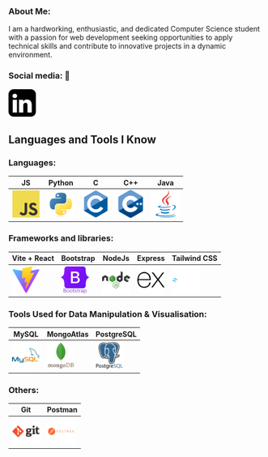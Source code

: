 ### About Me:

I am a hardworking, enthusiastic, and dedicated Computer Science student with a passion for web development seeking opportunities to apply technical skills and contribute to innovative projects in a dynamic environment.

### Social media: 📡

<p>
 <a href="https://www.linkedin.com/in/eli-maxwell-aidam-5944b6268/"><img src="assets/linkedin.png" alt="snake" width="55" height="55"/></a>
</p>
<!-- [![Linkedin Badge](https://img.shields.io/badge/Telegram-blue?style=for-the-badge&logo=telegram&logoColor=white)](https://t.me/from_the_teapot_to_the_investor) -->

## Languages and Tools I Know

<div>

### Languages:

| JS                                                                                                                                                                | Python                                                                                                                                            | C                                                                                                                            | C++                                                                                                                                  | Java                                                                                                                                     |
| ----------------------------------------------------------------------------------------------------------------------------------------------------------------- | ------------------------------------------------------------------------------------------------------------------------------------------------- | ---------------------------------------------------------------------------------------------------------------------------- | ------------------------------------------------------------------------------------------------------------------------------------ | ---------------------------------------------------------------------------------------------------------------------------------------- |
| <img src="https://github.com/devicons/devicon/blob/master/icons/javascript/javascript-original.svg" title="Javascript"  alt="Javascript" width="55" height="55"/> | <img src="https://github.com/devicons/devicon/blob/master/icons/python/python-original.svg" title="python"  alt="python" width="55" height="55"/> | <img src="https://github.com/devicons/devicon/blob/master/icons/c/c-original.svg" title="C" alt="C" width="55" height="55"/> | <img src="https://github.com/devicons/devicon/blob/master/icons/cplusplus/cplusplus-original.svg" alt="C++" width="55" height="55"/> | <img src="https://github.com/devicons/devicon/blob/master/icons/java/java-original.svg" title="Java" alt="Java" width="55" height="55"/> |

### Frameworks and libraries:

| Vite + React                                                                                                                                  | Bootstrap                                                                                                                                                              | NodeJs                                                                                                                                                | Express                                                                                                                                              | Tailwind CSS                                                                                                                                                        |
| --------------------------------------------------------------------------------------------------------------------------------------------- | ---------------------------------------------------------------------------------------------------------------------------------------------------------------------- | ----------------------------------------------------------------------------------------------------------------------------------------------------- | ---------------------------------------------------------------------------------------------------------------------------------------------------- | ------------------------------------------------------------------------------------------------------------------------------------------------------------------- |
| <img src="https://github.com/devicons/devicon/blob/master/icons/vitejs/vitejs-original.svg" title="Vite"  alt="Vite" width="55" height="55"/> | <img src="https://github.com/devicons/devicon/blob/master/icons/bootstrap/bootstrap-original-wordmark.svg" title="Bootstrap"  alt="Bootstrap" width="55" height="55"/> | <img src="https://github.com/devicons/devicon/blob/master/icons/nodejs/nodejs-original-wordmark.svg" title="Node" alt="Node" width="55" height="55"/> | <img src="https://github.com/devicons/devicon/blob/master/icons/express/express-original.svg" title="Express" alt="Express" width="55" height="55"/> | <img src="https://github.com/devicons/devicon/blob/master/icons/tailwindcss/tailwindcss-original-wordmark.svg" title="Tailwind CSS" alt="Tailwind CSS" width="55" height="55"/> |

### Tools Used for Data Manipulation & Visualisation:

| MySQL                                                                                                                                                 | MongoAtlas                                                                                                                                                    | PostgreSQL                                                                                                                                                                |
| ----------------------------------------------------------------------------------------------------------------------------------------------------- | ------------------------------------------------------------------------------------------------------------------------------------------------------------- | ------------------------------------------------------------------------------------------------------------------------------------------------------------------------- |
| <img src="https://github.com/devicons/devicon/blob/master/icons/mysql/mysql-original-wordmark.svg" title="MySql" alt="MySql" width="55" height="55"/> | <img src="https://github.com/devicons/devicon/blob/master/icons/mongodb/mongodb-original-wordmark.svg" title="MongoDb" alt="MongoDb" width="55" height="55"/> | <img src="https://github.com/devicons/devicon/blob/master/icons/postgresql/postgresql-original-wordmark.svg" title="PostgreSQL" alt="PostgreSQL" width="55" height="55"/> |

### Others:

| Git                                                                                                                                           | Postman                                                                                                                                                       |
| --------------------------------------------------------------------------------------------------------------------------------------------- | ------------------------------------------------------------------------------------------------------------------------------------------------------------- |
| <img src="https://github.com/devicons/devicon/blob/master/icons/git/git-original-wordmark.svg" title="Git" alt="Git" width="55" height="55"/> | <img src="https://github.com/devicons/devicon/blob/master/icons/postman/postman-original-wordmark.svg" title="Postman" alt="Postman" width="55" height="55"/> |

<!-- <p align="center">
 <img width="1000" src="assets/github-snake.svg" alt="snake"/>
</p> -->
